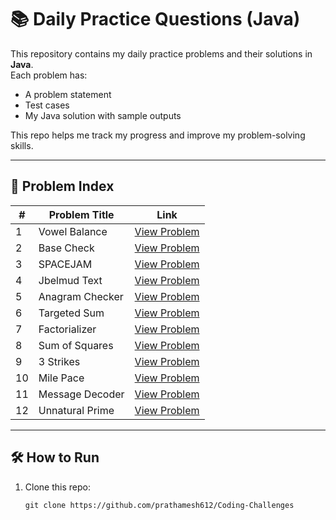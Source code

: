 # 📚 Daily Practice Questions (Java)

This repository contains my daily practice problems and their solutions in **Java**.  
Each problem has:
- A problem statement
- Test cases
- My Java solution with sample outputs

This repo helps me track my progress and improve my problem-solving skills.  

---

## 📖 Problem Index

| #   | Problem Title   | Link                                         |
| --- | --------------- | -------------------------------------------- |
| 1   | Vowel Balance   | [View Problem](./problem-01-vowel-balance)   |
| 2   | Base Check      | [View Problem](./problem-02-base-check)      |
| 3   | SPACEJAM        | [View Problem](./problem-03-spacejam)        |
| 4   | Jbelmud Text    | [View Problem](./problem-04-jbelmud-text)    |
| 5   | Anagram Checker | [View Problem](./problem-05-anagram-checker) |
| 6   | Targeted Sum    | [View Problem](./problem-06-targeted-sum)    |
| 7   | Factorializer   | [View Problem](./problem-07-factorializer)   |
| 8   | Sum of Squares  | [View Problem](./problem-08-SumOfSquares)    |
| 9   | 3 Strikes       | [View Problem](./problem-09-three-strikes)   |
| 10  | Mile Pace       | [View Problem](./problem-10-mile-pace)       |
| 11  | Message Decoder | [View Problem](./problem-11-message-decoder) |
| 12  | Unnatural Prime | [View Problem](./problem-12-unnatural-prime) |

---

## 🛠 How to Run
1. Clone this repo:
   ```
   git clone https://github.com/prathamesh612/Coding-Challenges
   ```
